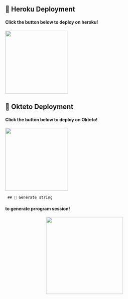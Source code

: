    ## 🚀 Heroku Deployment

<h4>Click the button below to deploy  on heroku!</h4>

<p><a href="https://heroku.com/deploy"><img src="https://img.shields.io/badge/Deploy%20To%20Heroku-blueviolet?style=for-the-badge&logo=heroku" width="200""/></a>
  </p>
  
  
  
  
  
  
   ## 🚀 Okteto Deployment

<h4>Click the button below to deploy  on Okteto!</h4>
<a href="https://cloud.okteto.com/deploy?repository=https://github.com/gopinathkaruppusamy/MUSIC"><img src="https://img.shields.io/badge/Deploy%20To%20Okteto-informational?style=for-the-badge&logo=Okteto" width="200""/></a>
  
  
  
  
  
     ## 🚀 Generate string
   
  <h4>to generate prrogram session!</h4>
  <p align="center">
<a href="https://t.me/lg_stringsessionbot"><img src="https://img.shields.io/badge/Generate%20On%20Repl-blueviolet?style=for-the-badge&logo=appveyor" width="245""/></a>
 </p>  
